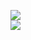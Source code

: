 [![](https://img.shields.io/badge/Made%20With-Github%20Spray-lightgrey.svg?style=for-the-badge&logo=github)](https://github.com/Annihil/github-spray#3278)  
[![](https://i.imgur.com/2DrTn0Z.gif)](https://github.com/Annihil/github-spray)